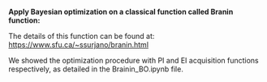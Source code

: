 **Apply Bayesian optimization on a classical function called Branin function:** 

The details of this function can be found at: https://www.sfu.ca/~ssurjano/branin.html

We showed the optimization procedure with PI and EI acquisition functions respectively, as detailed in the Brainin_BO.ipynb file.


